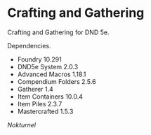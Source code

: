# Crafting and Gathering
Crafting and Gathering for DND 5e.

Dependencies.
* Foundry 10.291
* DND5e System 2.0.3
* Advanced Macros 1.18.1
* Compendium Folders 2.5.6
* Gatherer 1.4
* Item Containers 10.0.4
* Item Piles 2.3.7
* Mastercrafted 1.5.3

<i>Nokturnel</i>